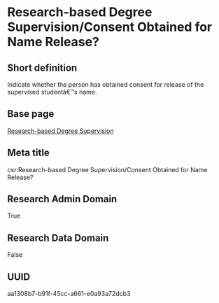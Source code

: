 # Research-based Degree Supervision/Consent Obtained for Name Release?
## Short definition
Indicate whether the person has obtained consent for release of the supervised studentâ€™s name.
## Base page
[Research-based Degree Supervision](https://github.com/EuroCRIS/CASRAI-Dictionairies/blob/main/Objects/Research-based%20Degree%20Supervision.md)
## Meta title
csr:Research-based Degree Supervision/Consent Obtained for Name Release?
## Research Admin Domain
True
## Research Data Domain
False
## UUID
aa1308b7-b91f-45cc-a661-e0a93a72dcb3
